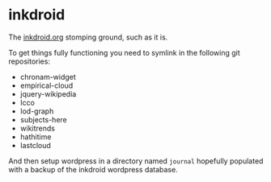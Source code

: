 inkdroid
========

The [inkdroid.org](http://inkdroid.org) stomping ground, such as it is.

To get things fully functioning you need to symlink in the following git
repositories:

* chronam-widget
* empirical-cloud
* jquery-wikipedia
* lcco
* lod-graph
* subjects-here
* wikitrends
* hathitime
* lastcloud

And then setup wordpress in a directory named `journal` hopefully populated
with a backup of the inkdroid wordpress database.
